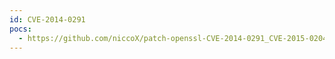 ```yaml
---
id: CVE-2014-0291
pocs:
  - https://github.com/niccoX/patch-openssl-CVE-2014-0291_CVE-2015-0204
---
```

